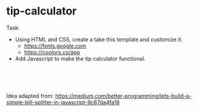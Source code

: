 # tip-calculator
Task: <br>
- Using HTML and CSS, create a take this template and customize it. <br>
  - https://fonts.google.com <br>
  - https://coolors.co/app <br>
- Add Javascript to make the tip calculator functional. <br>



<br><br><br><br>
Idea adapted from: https://medium.com/better-programming/lets-build-a-simple-bill-splitter-in-javascript-9c67da4fa18
